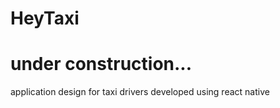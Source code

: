 # HeyTaxi

# under construction...
 application design for taxi drivers developed using react native
